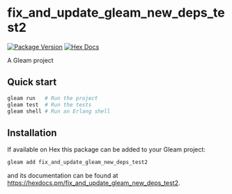 # fix_and_update_gleam_new_deps_test2

[![Package Version](https://img.shields.io/hexpm/v/fix_and_update_gleam_new_deps_test2)](https://hex.pm/packages/fix_and_update_gleam_new_deps_test2)
[![Hex Docs](https://img.shields.io/badge/hex-docs-ffaff3)](https://hexdocs.pm/fix_and_update_gleam_new_deps_test2/)

A Gleam project

## Quick start

```sh
gleam run   # Run the project
gleam test  # Run the tests
gleam shell # Run an Erlang shell
```

## Installation

If available on Hex this package can be added to your Gleam project:

```sh
gleam add fix_and_update_gleam_new_deps_test2
```

and its documentation can be found at <https://hexdocs.pm/fix_and_update_gleam_new_deps_test2>.
